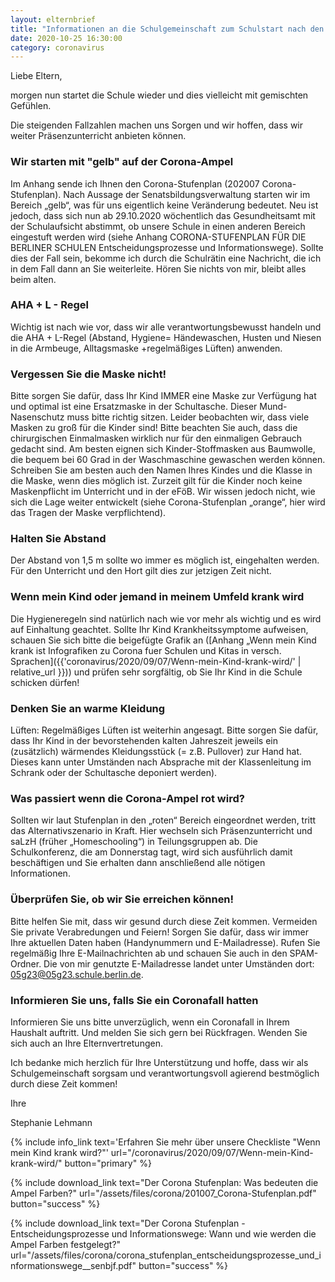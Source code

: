 ```yaml
---
layout: elternbrief
title: "Informationen an die Schulgemeinschaft zum Schulstart nach den Herbstferien"
date: 2020-10-25 16:30:00
category: coronavirus
---
```


Liebe Eltern,

morgen nun startet die Schule wieder und dies vielleicht mit gemischten Gefühlen.

Die steigenden Fallzahlen machen uns Sorgen und wir hoffen, dass wir weiter Präsenzunterricht anbieten können.

### Wir starten mit "gelb" auf der Corona-Ampel

Im Anhang sende ich Ihnen den Corona-Stufenplan (202007 Corona-Stufenplan). Nach Aussage der Senatsbildungsverwaltung starten wir im Bereich „gelb“, was für uns eigentlich keine Veränderung bedeutet. Neu ist jedoch, dass sich nun ab 29.10.2020 wöchentlich das Gesundheitsamt mit der Schulaufsicht abstimmt, ob unsere Schule in einen anderen Bereich eingestuft werden wird (siehe Anhang CORONA-STUFENPLAN FÜR DIE BERLINER SCHULEN Entscheidungsprozesse und Informationswege). Sollte dies der Fall sein, bekomme ich durch die Schulrätin eine Nachricht, die ich in dem Fall dann an Sie weiterleite. Hören Sie nichts von mir, bleibt alles beim alten.

### AHA + L - Regel

Wichtig ist nach wie vor, dass wir alle verantwortungsbewusst handeln und die AHA + L-Regel (Abstand, Hygiene= Händewaschen, Husten und Niesen in die Armbeuge, Alltagsmaske +regelmäßiges Lüften) anwenden.

### Vergessen Sie die Maske nicht!

Bitte sorgen Sie dafür, dass Ihr Kind IMMER eine Maske zur Verfügung hat und optimal ist eine Ersatzmaske in der Schultasche. Dieser Mund-Nasenschutz muss bitte richtig sitzen. Leider beobachten wir, dass viele Masken zu groß für die Kinder sind! Bitte beachten Sie auch, dass die chirurgischen Einmalmasken wirklich nur für den einmaligen Gebrauch gedacht sind. Am besten eignen sich Kinder-Stoffmasken aus Baumwolle, die bequem bei 60 Grad in der Waschmaschine gewaschen werden können. Schreiben Sie am besten auch den Namen Ihres Kindes und die Klasse in die Maske, wenn dies möglich ist. Zurzeit gilt für die Kinder noch keine Maskenpflicht im Unterricht und in der eFöB. Wir wissen jedoch nicht, wie sich die Lage weiter entwickelt (siehe Corona-Stufenplan „orange“, hier wird das Tragen der Maske verpflichtend).  

### Halten Sie Abstand

Der Abstand von 1,5 m sollte wo immer es möglich ist, eingehalten werden. Für den Unterricht und den Hort gilt dies zur jetzigen Zeit nicht.

### Wenn mein Kind oder jemand in meinem Umfeld krank wird

Die Hygieneregeln sind natürlich nach wie vor mehr als wichtig und es wird auf Einhaltung geachtet. Sollte Ihr Kind Krankheitssymptome aufweisen, schauen Sie sich bitte die beigefügte Grafik an ([Anhang „Wenn mein Kind krank ist Infografiken zu Corona fuer Schulen und Kitas in versch. Sprachen]({{'coronavirus/2020/09/07/Wenn-mein-Kind-krank-wird/' | relative_url }})) und prüfen sehr sorgfältig, ob Sie Ihr Kind in die Schule schicken dürfen!

### Denken Sie an warme Kleidung

Lüften: Regelmäßiges Lüften ist weiterhin angesagt. Bitte sorgen Sie dafür, dass Ihr Kind in der bevorstehenden kalten Jahreszeit jeweils ein (zusätzlich) wärmendes Kleidungsstück (= z.B. Pullover) zur Hand hat. Dieses kann unter Umständen nach Absprache mit der Klassenleitung im Schrank oder der Schultasche deponiert werden).

### Was passiert wenn die Corona-Ampel rot wird?

Sollten wir laut Stufenplan in den „roten“ Bereich eingeordnet werden, tritt das Alternativszenario in Kraft. Hier wechseln sich Präsenzunterricht und saLzH (früher „Homeschooling“) in Teilungsgruppen ab. Die Schulkonferenz, die am Donnerstag tagt, wird sich ausführlich damit beschäftigen und Sie erhalten dann anschließend alle nötigen Informationen.

### Überprüfen Sie, ob wir Sie erreichen können!

Bitte helfen Sie mit, dass wir gesund durch diese Zeit kommen. Vermeiden Sie private Verabredungen und Feiern! Sorgen Sie dafür, dass wir immer Ihre aktuellen Daten haben (Handynummern und E-Mailadresse). Rufen Sie regelmäßig Ihre E-Mailnachrichten ab und schauen Sie auch in den SPAM-Ordner. Die von mir genutzte E-Mailadresse landet unter Umständen dort: 05g23@05g23.schule.berlin.de.

### Informieren Sie uns, falls Sie ein Coronafall hatten

Informieren Sie uns bitte unverzüglich, wenn ein Coronafall in Ihrem Haushalt auftritt. Und melden Sie sich gern bei Rückfragen. Wenden Sie sich auch an Ihre Elternvertretungen.

Ich bedanke mich herzlich für Ihre Unterstützung und hoffe, dass wir als Schulgemeinschaft sorgsam und verantwortungsvoll agierend bestmöglich durch diese Zeit kommen!


Ihre

Stephanie Lehmann

{% include info_link text='Erfahren Sie mehr über unsere Checkliste "Wenn mein Kind krank wird?"' url="/coronavirus/2020/09/07/Wenn-mein-Kind-krank-wird/" button="primary" %}

{% include download_link text="Der Corona Stufenplan: Was bedeuten die Ampel Farben?" url="/assets/files/corona/201007_Corona-Stufenplan.pdf" button="success" %}

{% include download_link text="Der Corona Stufenplan - Entscheidungsprozesse und Informationswege: Wann und wie werden die Ampel Farben festgelegt?" url="/assets/files/corona/corona_stufenplan_entscheidungsprozesse_und_informationswege__senbjf.pdf" button="success" %}

